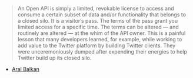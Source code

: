 > An Open API is simply a limited, revokable license to access and consume a certain subset of data and/or functionality that belongs to a closed silo. It is a visitor’s pass. The terms of the pass grant you limited access for a specific time. The terms can be altered — and routinely are altered — at the whim of the API owner. This is a painful lesson that many developers learned, for example, while working to add value to the Twitter platform by building Twitter clients. They were unceremoniously dumped after expending their energies to help Twitter build up its closed silo.

- [Aral Balkan](https://ar.al/notes/how-web-2-0-killed-the-internet/)